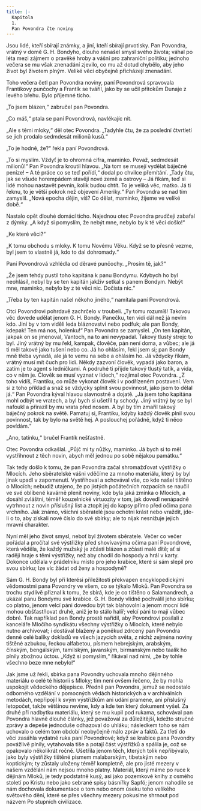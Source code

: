 ```yaml
---
title: |-
  Kapitola
  1.
  Pan Povondra čte noviny
---
```


Jsou lidé, kteří sbírají známky, a jiní, kteří sbírají prvotisky. Pan Povondra, vrátný v domě G. H. Bondyho, dlouho nenašel smysl svého života; váhal po léta mezi zájmem o pravěké hroby a vášní pro zahraniční politiku; jednoho večera se mu však znenadání zjevilo, co mu až dotud chybělo, aby jeho život byl životem plným. Veliké věci obyčejně přicházejí znenadání.

Toho večera četl pan Povondra noviny, paní Povondrová spravovala Frantíkovy punčochy a Frantík se tvářil, jako by se učil přítokům Dunaje z levého břehu. Bylo příjemné ticho.

„To jsem blázen,“ zabručel pan Povondra.

„Co máš,“ ptala se paní Povondrová, navlékajíc nit.

„Ale s těmi mloky,“ děl otec Povondra. „Tadyhle čtu, že za poslední čtvrtletí se jich prodalo sedmdesát milionů kusů.“

„To je hodně, že?“ řekla paní Povondrová.

„To si myslím. Vždyť je to ohromná cifra, maminko. Považ, sedmdesát milionů!“ Pan Povondra kroutil hlavou. „Na tom se musejí vydělat báječné peníze! – A té práce co se teď pořídí,“ dodal po chvilce přemítání. „Tady čtu, jak se všude horempádem stavějí nové země a ostrovy – Já říkám, teď si lidé mohou nastavět pevnin, kolik budou chtít. To je veliká věc, matko. Já ti řeknu, to je větší pokrok než objevení Ameriky.“ Pan Povondra se nad tím zamyslil. „Nová epocha dějin, víš? Co dělat, maminko, žijeme ve veliké době.“

Nastalo opět dlouhé domácí ticho. Najednou otec Povondra prudčeji zabafal z dýmky. „A když si pomyslím, že nebýt mne, nebylo by k té věci došlo!“

„Ke které věci?“

„K tomu obchodu s mloky. K tomu Novému Věku. Když se to přesně vezme, byl jsem to vlastně já, kdo to dal dohromady.“

Paní Povondrová vzhlédla od děravé punčochy. „Prosím tě, jak?“

„Že jsem tehdy pustil toho kapitána k panu Bondymu. Kdybych ho byl neohlásil, nebyl by se ten kapitán jakživ setkal s panem Bondym. Nebýt mne, maminko, nebylo by z té věci nic. Dočista nic.“

„Třeba by ten kapitán našel někoho jiného,“ namítala paní Povondrová.

Otci Povondrovi pohrdavě zachrčelo v troubeli. „Ty tomu rozumíš! Takovou věc dovede udělat jenom G. H. Bondy. Panečku, ten vidí dál než já nevím kdo. Jiní by v tom viděli leda bláznovství nebo podfuk; ale pan Bondy, kdepak! Ten má nos, holenku!“ Pan Povondra se zamyslel. „On ten kapitán, jakpak on se jmenoval, Vantoch, na to ani nevypadal. Takový tlustý strejc to byl. Jiný vrátný by mu řekl, kampak, člověče, pán není doma, a vůbec; ale já ti měl takové jako tušení nebo co. Já ho ohlásím, řekl jsem si; pan Bondy mně třeba vynadá, ale já to vemu na sebe a ohlásím ho. Já vždycky říkám, vrátný musí mít čuch pro lidi. Někdy zazvoní člověk, vypadá jako baron, a zatím je to agent s ledničkami. A podruhé ti přijde takový tlustý tatík, a vida, co v něm je. Člověk se musí vyznat v lidech,“ rozjímal otec Povondra. „Z toho vidíš, Frantíku, co může vykonat člověk i v podřízeném postavení. Vem si z toho příklad a snaž se vždycky splnit svou povinnost, jako jsem to dělal já.“ Pan Povondra kýval hlavou slavnostně a dojatě. „Já jsem toho kapitána mohl odbýt ve vratech, a byl bych si ušetřil ty schody. Jiný vrátný by se byl nafoukl a přirazil by mu vrata před nosem. A byl by tím zmařil takový báječný pokrok na světě. Pamatuj si, Frantíku, kdyby každý člověk plnil svou povinnost, tak by bylo na světě hej. A poslouchej pořádně, když ti něco povídám.“

„Ano, tatínku,“ bručel Frantík nešťastně.

Otec Povondra odkašlal. „Půjč mi ty nůžky, maminko. Já bych si to měl vystřihnout z těch novin, abych měl jednou po sobě nějakou památku.“

Tak tedy došlo k tomu, že pan Povondra začal shromažďovat výstřižky o Mlocích. Jeho sběratelské vášni vděčíme za mnoho materiálu, který by byl jinak upadl v zapomenutí. Vystřihoval a schovával vše, co kde našel tištěno o Mlocích; nebudiž utajeno, že po jistých počátečních rozpacích se naučil ve své oblíbené kavárně plenit noviny, kde byla jaká zmínka o Mlocích, a dosáhl zvláštní, téměř kouzelnické virtuozity v tom, jak dovedl nenápadně vytrhnout z novin příslušný list a ztopit jej do kapsy přímo před očima pana vrchního. Jak známo, všichni sběratelé jsou ochotni krást nebo vraždit, jde-li o to, aby získali nové číslo do své sbírky; ale to nijak nesnižuje jejich mravní charakter.

Nyní měl jeho život smysl, neboť byl životem sběratele. Večer co večer pořádal a pročítal své výstřižky před shovívavýma očima paní Povondrové, která věděla, že každý mužský je zčásti blázen a zčásti malé dítě; ať si raději hraje s těmi výstřižky, než aby chodil do hospody a hrál v karty. Dokonce udělala v prádelníku místo pro jeho krabice, které si sám slepil pro svou sbírku; lze víc žádat od ženy a hospodyně?

Sám G. H. Bondy byl při kterési příležitosti překvapen encyklopedickými vědomostmi pana Povondry ve všem, co se týkalo Mloků. Pan Povondra se trochu stydlivě přiznal k tomu, že sbírá, kde je co tištěno o Salamandrech, a ukázal panu Bondymu své krabice. G. H. Bondy vlídně pochválil jeho sbírku; co platno, jenom velcí páni dovedou být tak blahovolní a jenom mocní lidé mohou obšťastňovat druhé, aniž je to stálo halíř; velcí páni to mají vůbec dobré. Tak například pan Bondy prostě nařídil, aby Povondrovi posílali z kanceláře Mločího syndikátu všechny výstřižky o Mlocích, které nebylo nutno archivovat; i dostával blažený a poněkud zdrcený pan Povondra denně celé balíky dokladů ve všech jazycích světa, z nichž zejména noviny tištěné azbukou, řeckou alfabetou, písmem hebrejským, arabským, čínským, bengálským, tamilským, javanským, birmanským nebo taalik ho plnily zbožnou úctou. „Když si pomyslím,“ říkával nad nimi, „že by tohle všechno beze mne nebylo!“

Jak jsme už řekli, sbírka pana Povondry uchovala mnoho dějinného materiálu o celé té historii s Mloky; tím není ovšem řečeno, že by mohla uspokojit vědeckého dějepisce. Předně pan Povondra, jemuž se nedostalo odborného vzdělání v pomocných vědách historických a v archiválních metodách, nepřipojil k svým výstřižkům ani udání pramene, ani příslušný letopočet, takže většinou nevíme, kdy a kde ten který dokument vyšel. Za druhé při nadbytku materiálu, který se mu kupil pod rukama, schovával pan Povondra hlavně dlouhé články, jež považoval za důležitější, kdežto stručné zprávy a depeše jednoduše odhazoval do uhláku; následkem toho se nám uchovalo o celém tom období neobyčejně málo zpráv a faktů. Za třetí do věci zasáhla vydatně ruka paní Povondrové; když se krabice pana Povondry povážlivě plnily, vytahovala tiše a potají část výstřižků a spálila je, což se opakovalo několikrát ročně. Ušetřila jenom těch, kterých tolik nepřibývalo, jako byly výstřižky tištěné písmem malabarským, tibetským nebo koptickým; ty zůstaly uloženy téměř kompletně, ale pro jisté mezery v našem vzdělání nám nejsou mnoho platny. Materiál, který máme po ruce k dějinám Mloků, je tedy podstatně kusý, asi jako pozemkové knihy z osmého století po Kristu nebo jako sebrané spisy básnířky Sapfó; jenom nahodile se nám dochovala dokumentace o tom nebo onom úseku toho velikého světového dění, které se přes všechny mezery pokusíme shrnout pod názvem Po stupních civilizace.
